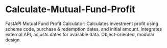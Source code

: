 # Calculate-Mutual-Fund-Profit
FastAPI Mutual Fund Profit Calculator: Calculates investment profit using scheme code, purchase &amp; redemption dates, and initial amount. Integrates external API, adjusts dates for available data. Object-oriented, modular design.
